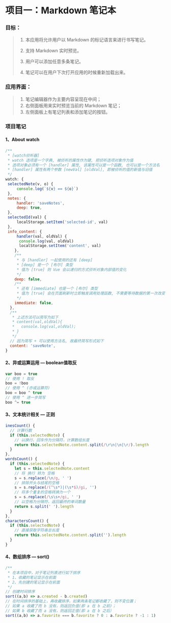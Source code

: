 # 	项目一：Markdown 笔记本

### 目标：
>
> 1. 本应用将允许用户以 Markdown 的标记语言来进行书写笔记。
>
> 2. 支持 Markdown 实时预览。
>
> 3. 用户可以添加任意多条笔记。
>
> 4. 笔记可以在用户下次打开应用的时候重新加载出来。
>
### 应用界面：
>
> 1. 笔记编辑器作为主要内容呈现在中间；
> 2. 右侧面板用来实时预览当前的 Markdown 笔记；
> 3. 左侧面板上有笔记列表和添加笔记的按钮。

### 项目笔记

#### 1、About watch

   ```js
   /**
    * [watch侦听器]
    * watch 选项是一个字典, 被侦听的属性作为键, 把侦听选项对象作为值
    * 选项对象必须有一个 [handler] 属性, 该属性可以是一个函数, 也可以是一个方法名
    * [handler] 属性有两个参数 [newVal] [oldVal], 即被侦听的值的新值与旧值
    */
   watch: {
   	selectedNote(v, o) {
   		console.log(`${v} == ${o}`)
   	},
   	notes: {
   		handler: 'saveNotes',
   		deep: true,
   	},
   	selectedId(val) {
   		localStorage.setItem('selected-id', val)
   	},
   	info_content: {
   		handler(val, oldVal) {
         console.log(val, oldVal)
         localStorage.setItem('content', val)
       },
       /**
        * 与 [handler] 一起使用的还有 [deep]
        * [deep] 是一个 [布尔] 类型
        * 值为 [true] 则 Vue 会以递归的方式侦听对象内部值的变化
        */
       deep: false,
       /**
        * 还有 [immediate] 也是一个 [布尔] 类型
        * 值为 [true] 会在页面刷新时立即触发调用处理函数, 不需要等待数据的第一次改变
        */
       immediate: false,
     },
     /**
      * 上述方法可以简写为如下
      * content(val,oldVal){
      *   console.log(val,oldVal);
      * }
      */
     // 因为简写 + 可以使用方法名, 故最终简写形式如下
     content: 'saveNote',
   }
   ```

#### 2、异或运算运用 — boolean值取反

```js
var boo = true
// 使用 ! 取反
boo = !boo
// 使用 ^ (亦或运算符)
boo = boo ^ true
// 使用 ^ 进一步简写
boo ^= true
```

#### 3、文本统计相关 — 正则

```js
inesCount() {
  // 计算行数
  if (this.selectedNote) {
    // 以换行、回车作为分隔符，计算数组长度
    return this.selectedNote.content.split(/\r\n|\n|\r/).length
  }
},
wordsCount() {
  if (this.selectedNote) {
    let s = this.selectedNote.content
    // 将 换行 转为 空格
    s = s.replace(/\n/g, ' ')
    // 排除开头与结尾的空格
    s = s.replace(/(^\s*)|(\s*$)/gi, '')
    // 将多个重复的空格转换为一个
    s = s.replace(/\s\s+/gi, ' ')
    // 以空格为分隔符，返回最终的单词数量
    return s.split(' ').length
  }
},
charactersCount() {
  if (this.selectedNote) {
    // 直接获取字符串总长度
    return this.selectedNote.content.split('').length
  }
}
```

#### 4、数组排序 — sort()

```js
/**
 * 在本项目中，对于笔记列表进行如下排序
 * 1、收藏的笔记显示在前面
 * 2、先创建的笔记显示在前面
 */
// 创建时间排序
sort((a,b) => a.created - b.created)
// 在时间排序的基础上，再收藏排序，如果两条笔记都收藏了，则不变位置；
// 如果 a 收藏了而 b 没有，则返回负值(即 a 在 b 之前)；
// 如果 b 收藏了而 a 没有，则返回正值(即 a 在 b 之后）
sort((a,b) => a.favorite === b.favorite ? 0 : a.favorite ? -1 : 1)

```







